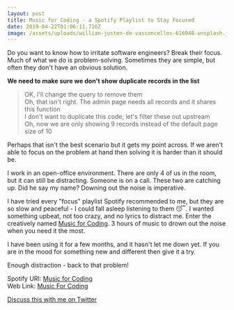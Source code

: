 ```yaml
---
layout: post
title: Music for Coding - a Spotify Playlist to Stay Focused
date: 2019-04-22T01:06:11.716Z
image: /assets/uploads/willian-justen-de-vasconcellos-616948-unsplash.jpg
---
```

 

Do you want to know how to irritate software engineers? Break their focus. Much of what we do is problem-solving. Sometimes they are simple, but often they don't have an obvious solution.

**We need to make sure we don't show duplicate records in the list**

> OK, I'll change the query to remove them  
> Oh, that isn't right. The admin page needs all records and it shares this function  
> I don't want to duplicate this code; let's filter these out upstream  
> Oh, now we are only showing 9 records instead of the default page size of 10

Perhaps that isn't the best scenario but it gets my point across. If we aren't able to focus on the problem at hand then solving it is harder than it should be.

I work in an open-office environment. There are only 4 of us in the room, but it can still be distracting. Someone is on a call. These two are catching up. Did he say my name?
 Downing out the noise is imperative.

I have tried every "focus" playlist Spotify recommended to me, but they are so slow and peaceful - I could fall asleep listening to them 😴. I wanted something upbeat, not too crazy, and no lyrics to distract me. Enter the creatively named [Music for Coding](https://open.spotify.com/user/jdkaiser/playlist/2Uh4sdLSVfCz79j9RWfHcN?si=LSSXROnyR7OObnSeWibVHw). 3 hours of music to drown out the noise when you need it the most.

I have been using it for a few months, and it hasn't let me down yet. If you are in the mood for something new and different then give it a try. 

Enough distraction - back to that problem! 

Spotify URI: [Music for Coding](spotify:user:jdkaiser:playlist:2Uh4sdLSVfCz79j9RWfHcN)  
Web Link: [Music For Coding](https://open.spotify.com/user/jdkaiser/playlist/2Uh4sdLSVfCz79j9RWfHcN?si=DmRBTtjxQGOpcpa29SPVgQ)

[Discuss this with me on Twitter](https://twitter.com/jotato/status/1120329674008039424)
